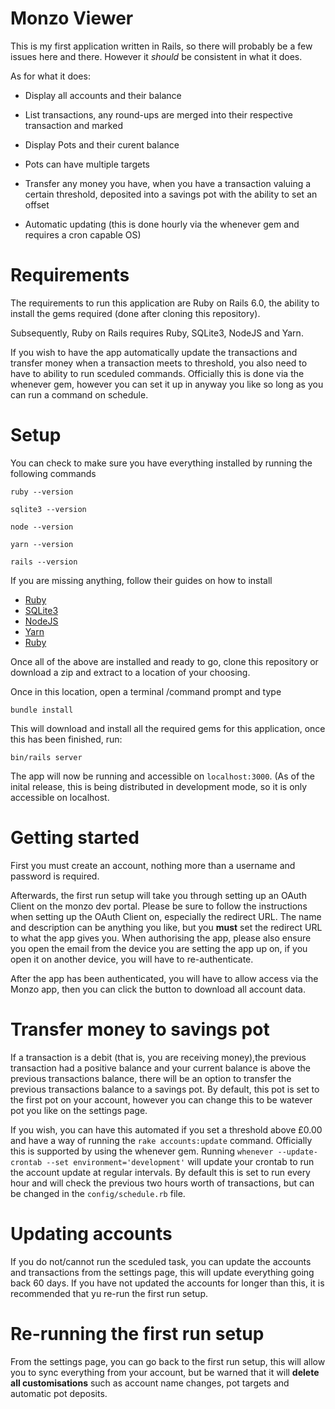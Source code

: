 # Monzo Viewer

This is my first application written in Rails, so there will probably be a few issues here and there. However it *should* be consistent in what it does.

As for what it does:

* Display all accounts and their balance

* List transactions, any round-ups are merged into their respective transaction and marked

* Display Pots and their curent balance

* Pots can have multiple targets

* Transfer any money you have, when you have a transaction valuing a certain threshold, deposited into a savings pot with the ability to set an offset

* Automatic updating (this is done hourly via the whenever gem and requires a cron capable OS)

# Requirements

The requirements to run this application are Ruby on Rails 6.0, the ability to install the gems required (done after cloning this repository).

Subsequently, Ruby on Rails requires Ruby, SQLite3, NodeJS and Yarn.

If you wish to have the app automatically update the transactions and transfer money when a transaction meets to threshold, you also need to have to ability to run sceduled commands.
Officially this is done via the whenever gem, however you can set it up in anyway you like so long as you can run a command on schedule.

# Setup

You can check to make sure you have everything installed by running the following commands

```ruby --version```

```sqlite3 --version```

```node --version```

```yarn --version```

```rails --version```

If you are missing anything, follow their guides on how to install

* [Ruby](https://www.ruby-lang.org/en/documentation/installation/)
* [SQLite3](https://www.sqlite.org/index.html)
* [NodeJS](https://nodejs.org/en/download/)
* [Yarn](https://classic.yarnpkg.com/en/docs/install)
* [Ruby](https://guides.rubyonrails.org/getting_started.html)

Once all of the above are installed and ready to go, clone this repository or download a zip and extract to a location of your choosing.

Once in this location, open a terminal /command prompt and type

```bundle install```

This will download and install all the required gems for this application, once this has been finished, run: 

```bin/rails server```

The app will now be running and accessible on ```localhost:3000```. (As of the inital release, this is being distributed in development mode, so it is only accessible on localhost.

# Getting started

First you must create an account, nothing more than a username and password is required.

Afterwards, the first run setup will take you through setting up an OAuth Client on the monzo dev portal. 
Please be sure to follow the instructions when setting up the OAuth Client on, especially the redirect URL. The name and description can be anything you like, but you **must** set the redirect URL to what the app gives you.
When authorising the app, please also ensure you open the email from the device you are setting the app up on, if you open it on another device, you will have to re-authenticate.

After the app has been authenticated, you will have to allow access via the Monzo app, then you can click the button to download all account data.

# Transfer money to savings pot

If a transaction is a debit (that is, you are receiving money),the previous transaction had a positive balance and your current balance is above the previous transactions balance, there will be an option to transfer the previous transactions balance to a savings pot. By default, this pot is set to the first pot on your account, however you can change this to be watever pot you like on the settings page.

If you wish, you can have this automated if you set a threshold above £0.00 and have a way of running the ```rake accounts:update``` command.
Officially this is supported by using the whenever gem. Running ```whenever --update-crontab --set environment='development'``` will update your crontab to run the account update at regular intervals.
By default this is set to run every hour and will check the previous two hours worth of transactions, but can be changed in the ```config/schedule.rb``` file.

# Updating accounts

If you do not/cannot run the sceduled task, you can update the accounts and transactions from the settings page, this will update everything going back 60 days. If you have not updated the accounts for longer than this, it is recommended that yu re-run the first run setup.

# Re-running the first run setup

From the settings page, you can go back to the first run setup, this will allow you to sync everything from your account, but be warned that it will **delete all customisations** such as account name changes, pot targets and automatic pot deposits.
